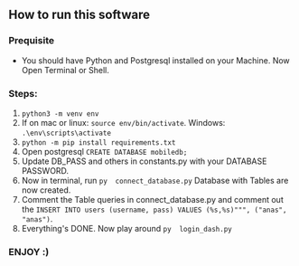 ## How to run this software

### Prequisite
* You should have Python and Postgresql installed on your Machine.
Now Open Terminal or Shell.

### Steps:
1. ```python3 -m venv env```
2. If on mac or linux: ```source env/bin/activate```. Windows: ```.\env\scripts\activate```
3. ``` python -m pip install requirements.txt ```
4. Open postgresql ```CREATE DATABASE mobiledb;```
5. Update DB_PASS and others in constants.py with your DATABASE PASSWORD.
6. Now in terminal, run ```py  connect_database.py```
Database with Tables are now created.
7. Comment the Table queries in connect_database.py and comment out the ```INSERT INTO users (username, pass) VALUES (%s,%s)""", ("anas", "anas")```. 
8. Everything's DONE. Now play around  ```py  login_dash.py```


### ENJOY :)